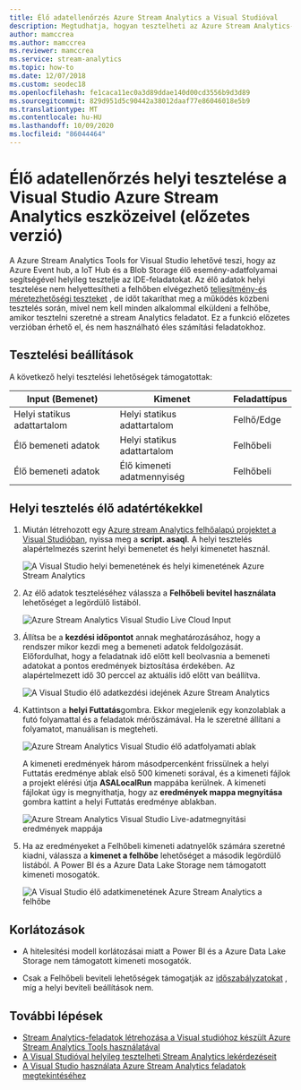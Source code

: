 ```yaml
---
title: Élő adatellenőrzés Azure Stream Analytics a Visual Studióval
description: Megtudhatja, hogyan tesztelheti az Azure Stream Analytics-feladatot helyileg élő adatfolyam-adatok használatával.
author: mamccrea
ms.author: mamccrea
ms.reviewer: mamccrea
ms.service: stream-analytics
ms.topic: how-to
ms.date: 12/07/2018
ms.custom: seodec18
ms.openlocfilehash: fe1caca11ec0a3d89ddae140d00cd3556b9d3d89
ms.sourcegitcommit: 829d951d5c90442a38012daaf77e86046018e5b9
ms.translationtype: MT
ms.contentlocale: hu-HU
ms.lasthandoff: 10/09/2020
ms.locfileid: "86044464"
---
```

# <a name="test-live-data-locally-using-azure-stream-analytics-tools-for-visual-studio-preview"></a>Élő adatellenőrzés helyi tesztelése a Visual Studio Azure Stream Analytics eszközeivel (előzetes verzió)

A Azure Stream Analytics Tools for Visual Studio lehetővé teszi, hogy az Azure Event hub, a IoT Hub és a Blob Storage élő esemény-adatfolyamai segítségével helyileg tesztelje az IDE-feladatokat. Az élő adatok helyi tesztelése nem helyettesítheti a felhőben elvégezhető [teljesítmény-és méretezhetőségi teszteket](stream-analytics-streaming-unit-consumption.md) , de időt takaríthat meg a működés közbeni tesztelés során, mivel nem kell minden alkalommal elküldeni a felhőbe, amikor tesztelni szeretné a stream Analytics feladatot. Ez a funkció előzetes verzióban érhető el, és nem használható éles számítási feladatokhoz.

## <a name="testing-options"></a>Tesztelési beállítások

A következő helyi tesztelési lehetőségek támogatottak:

|**Input (Bemenet)**  |**Kimenet**  |**Feladattípus**  |
|---------|---------|---------|
|Helyi statikus adattartalom   |  Helyi statikus adattartalom   |   Felhő/Edge |
|Élő bemeneti adatok   |  Helyi statikus adattartalom   |   Felhőbeli |
|Élő bemeneti adatok   |  Élő kimeneti adatmennyiség   |   Felhőbeli |

## <a name="local-testing-with-live-data"></a>Helyi tesztelés élő adatértékekkel

1. Miután létrehozott egy [Azure stream Analytics felhőalapú projektet a Visual Studióban](stream-analytics-quick-create-vs.md), nyissa meg a **script. asaql**. A helyi tesztelés alapértelmezés szerint helyi bemenetet és helyi kimenetet használ.

   ![A Visual Studio helyi bemenetének és helyi kimenetének Azure Stream Analytics](./media/stream-analytics-live-data-local-testing/stream-analytics-local-testing-local-input-output.png)

2. Az élő adatok teszteléséhez válassza a **Felhőbeli bevitel használata** lehetőséget a legördülő listából.

   ![Azure Stream Analytics Visual Studio Live Cloud Input](./media/stream-analytics-live-data-local-testing/stream-analytics-local-testing-cloud-input.png)

3. Állítsa be a **kezdési időpontot** annak meghatározásához, hogy a rendszer mikor kezdi meg a bemeneti adatok feldolgozását. Előfordulhat, hogy a feladatnak idő előtt kell beolvasnia a bemeneti adatokat a pontos eredmények biztosítása érdekében. Az alapértelmezett idő 30 perccel az aktuális idő előtt van beállítva.

   ![A Visual Studio élő adatkezdési idejének Azure Stream Analytics](./media/stream-analytics-live-data-local-testing/stream-analytics-local-testing-cloud-input-start-time.png)

4. Kattintson a **helyi Futtatás**gombra. Ekkor megjelenik egy konzolablak a futó folyamattal és a feladatok mérőszámával. Ha le szeretné állítani a folyamatot, manuálisan is megteheti. 

   ![Azure Stream Analytics Visual Studio élő adatfolyamati ablak](./media/stream-analytics-live-data-local-testing/stream-analytics-local-testing-cloud-input-process-window.png)

   A kimeneti eredmények három másodpercenként frissülnek a helyi Futtatás eredménye ablak első 500 kimeneti sorával, és a kimeneti fájlok a projekt elérési útja **ASALocalRun** mappába kerülnek. A kimeneti fájlokat úgy is megnyithatja, hogy az **eredmények mappa megnyitása** gombra kattint a helyi Futtatás eredménye ablakban.

   ![Azure Stream Analytics Visual Studio Live-adatmegnyitási eredmények mappája](./media/stream-analytics-live-data-local-testing/stream-analytics-local-testing-cloud-input-open-results-folder.png)

5. Ha az eredményeket a Felhőbeli kimeneti adatnyelők számára szeretné kiadni, válassza a **kimenet a felhőbe** lehetőséget a második legördülő listából. A Power BI és a Azure Data Lake Storage nem támogatott kimeneti mosogatók.

   ![A Visual Studio élő adatkimenetének Azure Stream Analytics a felhőbe](./media/stream-analytics-live-data-local-testing/stream-analytics-local-testing-cloud-output.png)
 
## <a name="limitations"></a>Korlátozások

* A hitelesítési modell korlátozásai miatt a Power BI és a Azure Data Lake Storage nem támogatott kimeneti mosogatók.

* Csak a Felhőbeli beviteli lehetőségek támogatják az [időszabályzatokat](stream-analytics-out-of-order-and-late-events.md) , míg a helyi beviteli beállítások nem.

## <a name="next-steps"></a>További lépések

* [Stream Analytics-feladatok létrehozása a Visual studióhoz készült Azure Stream Analytics Tools használatával](stream-analytics-quick-create-vs.md)
* [A Visual Studióval helyileg tesztelheti Stream Analytics lekérdezéseit](stream-analytics-vs-tools-local-run.md)
* [A Visual Studio használata Azure Stream Analytics feladatok megtekintéséhez](stream-analytics-vs-tools.md)
